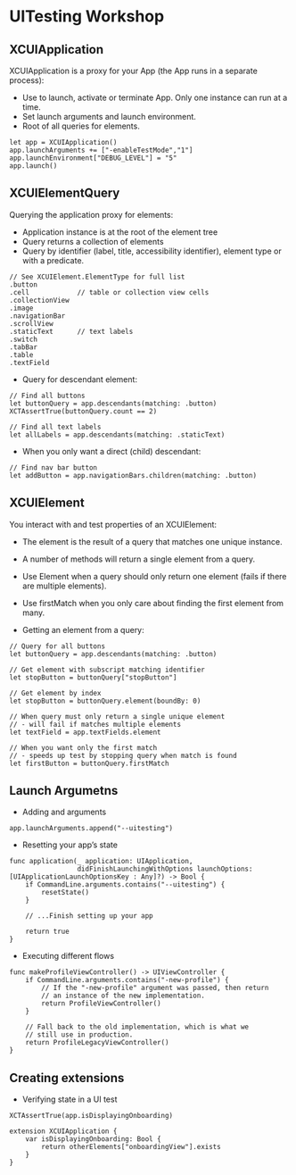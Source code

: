 # UITesting Workshop

## XCUIApplication
XCUIApplication is a proxy for your App (the App runs in a separate process):

* Use to launch, activate or terminate App. Only one instance can run at a time.
* Set launch arguments and launch environment.
* Root of all queries for elements.

```
let app = XCUIApplication()
app.launchArguments += ["-enableTestMode","1"]
app.launchEnvironment["DEBUG_LEVEL"] = "5"
app.launch()
```

## XCUIElementQuery
Querying the application proxy for elements:

* Application instance is at the root of the element tree
* Query returns a collection of elements
* Query by identifier (label, title, accessibility identifier), element type or with a predicate.

```
// See XCUIElement.ElementType for full list
.button 
.cell            // table or collection view cells
.collectionView
.image
.navigationBar
.scrollView
.staticText      // text labels
.switch
.tabBar
.table
.textField
```

* Query for descendant element:

```
// Find all buttons
let buttonQuery = app.descendants(matching: .button)
XCTAssertTrue(buttonQuery.count == 2)

// Find all text labels
let allLabels = app.descendants(matching: .staticText)
```

* When you only want a direct (child) descendant:
```
// Find nav bar button
let addButton = app.navigationBars.children(matching: .button)
```


## XCUIElement
You interact with and test properties of an XCUIElement:

* The element is the result of a query that matches one unique instance.
* A number of methods will return a single element from a query.
* Use Element when a query should only return one element (fails if there are multiple elements).
* Use firstMatch when you only care about finding the first element from many.

* Getting an element from a query:
```
// Query for all buttons
let buttonQuery = app.descendants(matching: .button)

// Get element with subscript matching identifier
let stopButton = buttonQuery["stopButton"]

// Get element by index
let stopButton = buttonQuery.element(boundBy: 0)

// When query must only return a single unique element
// - will fail if matches multiple elements
let textField = app.textFields.element

// When you want only the first match
// - speeds up test by stopping query when match is found
let firstButton = buttonQuery.firstMatch
```

## Launch Argumetns

* Adding and arguments
```
app.launchArguments.append("--uitesting")
```

* Resetting your app’s state
```
func application(_ application: UIApplication,
                 didFinishLaunchingWithOptions launchOptions: [UIApplicationLaunchOptionsKey : Any]?) -> Bool {
    if CommandLine.arguments.contains("--uitesting") {
        resetState()
    }

    // ...Finish setting up your app

    return true
}
```
* Executing different flows
```
func makeProfileViewController() -> UIViewController {
    if CommandLine.arguments.contains("-new-profile") {
        // If the "-new-profile" argument was passed, then return
        // an instance of the new implementation.
        return ProfileViewController()
    }

    // Fall back to the old implementation, which is what we
    // still use in production.
    return ProfileLegacyViewController()
}
```

## Creating extensions

* Verifying state in a UI test
```
XCTAssertTrue(app.isDisplayingOnboarding)
```

```
extension XCUIApplication {
    var isDisplayingOnboarding: Bool {
        return otherElements["onboardingView"].exists
    }
}
```

